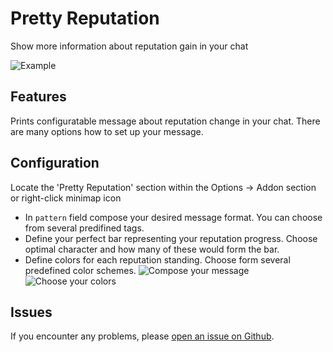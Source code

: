# Pretty Reputation

Show more information about reputation gain in your chat

![Example](https://i.imgur.com/b1VF8EX.png)

## Features

Prints configuratable message about reputation change in your chat. There are many options how to set up your message.

## Configuration

Locate the 'Pretty Reputation' section within the Options -> Addon section or right-click minimap icon
* In `pattern` field compose your desired message format. You can choose from several predifined tags.
* Define your perfect bar representing your reputation progress. Choose optimal character and how many of these would form the bar.
* Define colors for each reputation standing. Choose form several predefined color schemes.
![Compose your message](https://i.imgur.com/YELQmpR.png)
![Choose your colors](https://i.imgur.com/bUX5xyK.png)

## Issues

If you encounter any problems, please [open an issue on Github](https://github.com/BelegCufea/PrettyReputation/issues).
